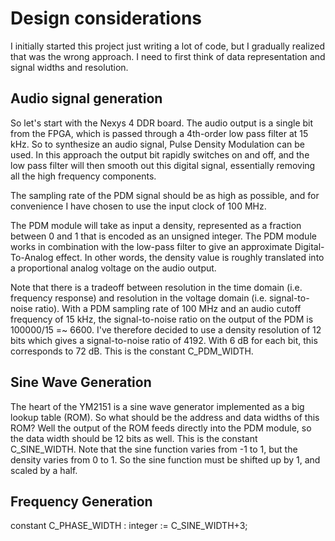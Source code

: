 # Design considerations

I initially started this project just writing a lot of code, but I gradually
realized that was the wrong approach. I need to first think of data
representation and signal widths and resolution.

## Audio signal generation

So let's start with the Nexys 4 DDR board. The audio output is a single bit
from the FPGA, which is passed through a 4th-order low pass filter at 15 kHz.
So to synthesize an audio signal, Pulse Density Modulation can be used. In this
approach the output bit rapidly switches on and off, and the low pass filter
will then smooth out this digital signal, essentially removing all the high
frequency components.

The sampling rate of the PDM signal should be as high as possible, and for
convenience I have chosen to use the input clock of 100 MHz.

The PDM module will take as input a density, represented as a fraction between
0 and 1 that is encoded as an unsigned integer. The PDM module works in
combination with the low-pass filter to give an approximate Digital-To-Analog
effect. In other words, the density value is roughly translated into a
proportional analog voltage on the audio output.

Note that there is a tradeoff between resolution in the time domain (i.e.
frequency response) and resolution in the voltage domain (i.e. signal-to-noise
ratio). With a PDM sampling rate of 100 MHz and an audio cutoff frequency of 15
kHz, the signal-to-noise ratio on the output of the PDM is 100000/15 =~ 6600.
I've therefore decided to use a density resolution of 12 bits which gives a
signal-to-noise ratio of 4192.  With 6 dB for each bit, this corresponds to 72
dB. This is the constant C\_PDM\_WIDTH.


## Sine Wave Generation

The heart of the YM2151 is a sine wave generator implemented as a big lookup
table (ROM). So what should be the address and data widths of this ROM?  Well
the output of the ROM feeds directly into the PDM module, so the data width
should be 12 bits as well. This is the constant C\_SINE\_WIDTH.  Note that the
sine function varies from -1 to 1, but the density varies from 0 to 1.  So the
sine function must be shifted up by 1, and scaled by a half.

## Frequency Generation

   constant C_PHASE_WIDTH : integer := C_SINE_WIDTH+3;


